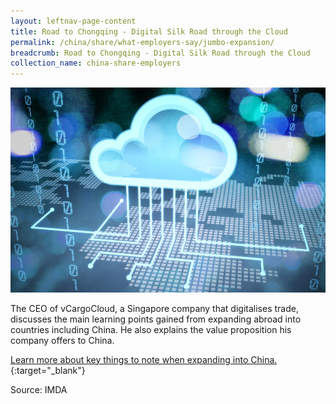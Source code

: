 ```yaml
---
layout: leftnav-page-content
title: Road to Chongqing - Digital Silk Road through the Cloud
permalink: /china/share/what-employers-say/jumbo-expansion/
breadcrumb: Road to Chongqing - Digital Silk Road through the Cloud
collection_name: china-share-employers
---
```


<img src="\images\china-employers\road-to-chongqing.jpg" alt="road-to-chongqing" style="width:800px;" />

The CEO of vCargoCloud, a Singapore company that digitalises trade, discusses the main learning points gained from expanding abroad into countries including China. He also explains the value proposition his company offers to China.

[Learn more about key things to note when expanding into China.](https://www.imda.gov.sg/news-and-events/impact-news/2018/08/road-to-chongqing-digital-silk-road-through-the-cloud){:target="_blank"}

Source: IMDA
